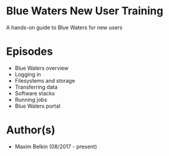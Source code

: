 # Blue Waters New User Training

A hands-on guide to Blue Waters for new users

# Episodes

 - Blue Waters overview
 - Logging in
 - Filesystems and storage
 - Transferring data
 - Software stacks
 - Running jobs
 - Blue Waters portal

# Author(s)
- Maxim Belkin (08/2017 - present)
<!-- _Please add your name above when you contribute to this repository-->
